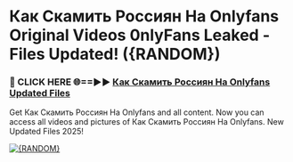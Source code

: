 # Как Скамить Россиян На Onlyfans Original Videos 0nlyFans Leaked - Files Updated! ({RANDOM})

<h3>🔴 CLICK HERE 🌐==►► <a href="https://betterlinks.top/A2PfLJ" rel="nofollow">Как Скамить Россиян На Onlyfans Updated Files</a></h3>

Get Как Скамить Россиян На Onlyfans and all content. Now you can access all videos and pictures of Как Скамить Россиян На Onlyfans. New Updated Files 2025!

[![{RANDOM}](https://i.imgur.com/ppqm5kG.gif)](https://betterlinks.top/A2PfLJ)